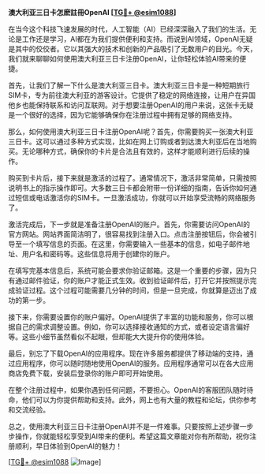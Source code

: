**澳大利亚三日卡怎麽註冊OpenAI [[TG💪+ @esim1088](https://t.me/s/esim1088)]**

在当今这个科技飞速发展的时代，人工智能（AI）已经深深融入了我们的生活。无论是工作还是学习，AI都在为我们提供便利和支持。而说到AI领域，OpenAI无疑是其中的佼佼者。它以其强大的技术和创新的产品吸引了无数用户的目光。今天，我们就来聊聊如何使用澳大利亚三日卡注册OpenAI，让你轻松体验AI带来的便捷。

首先，让我们了解一下什么是澳大利亚三日卡。澳大利亚三日卡是一种短期旅行SIM卡，专为前往澳大利亚的游客设计。它提供了稳定的网络连接，让用户在异国他乡也能保持联系和访问互联网。对于想要注册OpenAI的用户来说，这张卡无疑是一个很好的选择，因为它能够确保你在注册过程中拥有足够的网络支持。

那么，如何使用澳大利亚三日卡注册OpenAI呢？首先，你需要购买一张澳大利亚三日卡。这可以通过多种方式实现，比如在网上订购或者到达澳大利亚后在当地购买。无论哪种方式，确保你的卡片是合法且有效的，这样才能顺利进行后续的操作。

购买到卡片后，接下来就是激活的过程了。通常情况下，激活非常简单，只需按照说明书上的指示操作即可。大多数三日卡都会附带一份详细的指南，告诉你如何通过短信或电话激活你的SIM卡。一旦激活成功，你就可以开始享受流畅的网络服务了。

激活完成后，下一步就是准备注册OpenAI的账户。首先，你需要访问OpenAI的官方网站。网站界面简洁明了，很容易找到注册入口。点击注册按钮后，你会被引导至一个填写信息的页面。在这里，你需要输入一些基本的信息，如电子邮件地址、用户名和密码等。这些信息将用于创建你的账户。

在填写完基本信息后，系统可能会要求你验证邮箱。这是一个重要的步骤，因为只有通过邮件验证，你的账户才能正式生效。收到验证邮件后，打开它并按照提示完成验证过程。这个过程可能需要几分钟的时间，但是一旦完成，你就算是迈出了成功的第一步。

接下来，你需要设置你的账户偏好。OpenAI提供了丰富的功能和服务，你可以根据自己的需求调整设置。例如，你可以选择接收通知的方式，或者设定语言偏好等。这些小细节虽然看似不起眼，但却能大大提升你的使用体验。

最后，别忘了下载OpenAI的应用程序。现在许多服务都提供了移动端的支持，通过应用程序，你可以随时随地使用OpenAI的服务。应用程序通常可以在各大应用商店免费下载，安装后登录你的账户即可开始使用。

在整个注册过程中，如果你遇到任何问题，不要担心。OpenAI的客服团队随时待命，他们可以为你提供帮助和支持。此外，网上也有大量的教程和论坛，供你参考和交流经验。

总之，使用澳大利亚三日卡注册OpenAI并不是一件难事。只要按照上述步骤一步步操作，你就能轻松享受到AI带来的便利。希望这篇文章能对你有所帮助，祝你注册顺利，早日体验到OpenAI的魅力！

[[TG💪+ @esim1088](https://t.me/s/esim1088) ![Image](https://i.postimg.cc/4NQfJmqS/Snipaste-2025-05-13-00-14-12.png)]